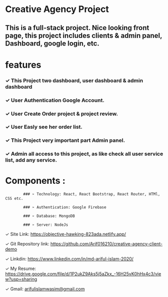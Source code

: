 # Creative Agency Project

## This is a full-stack project. Nice looking front page, this project includes clients & admin panel, Dashboard, google login, etc. 

# features

 ### ✓ This Project two dashboard, user dashboard & admin dashboard

 ### ✓ User Authentication Google Account.
 
 ### ✓ User Create Order project & project review.
 
 ### ✓ User Easly see her order list.
 
 ### ✓ This Project very important part Admin panel. 
 
 ### ✓ Admin all access to this project, as like check all user service list, add any service.
 
 # Components :
 
			### ➢ Technology: React, React Bootstrap, React Router, HTMl, CSS etc.
			
			### ➢ Authentication: Google Firebase
			
			### ➢ Database: MongoDB
			
			### ➢ Server: NodeJs


 ✓ Site Link: https://objective-hawking-823ada.netlify.app/ 
 
 ✓ Git Repository link: https://github.com/Arif016210/creative-agency-client-demo
 
 ✓ Linkdin: https://www.linkedin.com/in/md-ariful-islam-2020/
 
 ✓ My Resume: https://drive.google.com/file/d/1P2ukZ9Aks5j5aZkx_-16H25vK0hHx4c3/view?usp=sharing
 
 ✓ Gmail: arifulislamwasim@gmail.com



